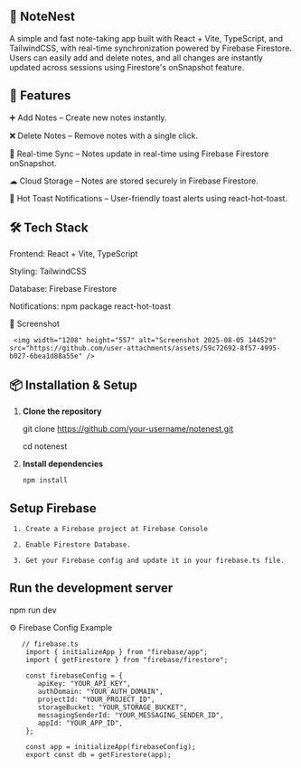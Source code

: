 ## 📝 NoteNest

A simple and fast note-taking app built with React + Vite, TypeScript, and TailwindCSS, with real-time synchronization powered by Firebase Firestore. Users can easily add and delete notes, and all changes are instantly updated across sessions using Firestore's onSnapshot feature.

## 🚀 Features

➕ Add Notes – Create new notes instantly.

❌ Delete Notes – Remove notes with a single click.

🔄 Real-time Sync – Notes update in real-time using Firebase Firestore onSnapshot.

☁ Cloud Storage – Notes are stored securely in Firebase Firestore.

🔔 Hot Toast Notifications – User-friendly toast alerts using react-hot-toast.

## 🛠️ Tech Stack

Frontend: React + Vite, TypeScript

Styling: TailwindCSS

Database: Firebase Firestore

Notifications: npm package react-hot-toast

📸 Screenshot

     <img width="1208" height="557" alt="Screenshot 2025-08-05 144529" src="https://github.com/user-attachments/assets/59c72692-8f57-4995-b027-6bea1d88a55e" />


## 📦 Installation & Setup

1. **Clone the repository**

      git clone https://github.com/your-username/notenest.git
   
      cd notenest


2. **Install dependencies**

       npm install

## Setup Firebase

     1. Create a Firebase project at Firebase Console

     2. Enable Firestore Database.

     3. Get your Firebase config and update it in your firebase.ts file.

## Run the development server

npm run dev

⚙️ Firebase Config Example

       // firebase.ts
        import { initializeApp } from "firebase/app";
        import { getFirestore } from "firebase/firestore";

        const firebaseConfig = {
           apiKey: "YOUR_API_KEY",
           authDomain: "YOUR_AUTH_DOMAIN",
           projectId: "YOUR_PROJECT_ID",
           storageBucket: "YOUR_STORAGE_BUCKET",
           messagingSenderId: "YOUR_MESSAGING_SENDER_ID",
           appId: "YOUR_APP_ID",
        };

        const app = initializeApp(firebaseConfig);
        export const db = getFirestore(app);



